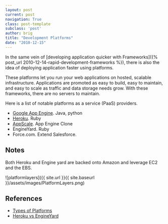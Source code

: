 ```yaml
---
layout: post
current: post
navigation: True
class: post-template
subclass: 'post'
author: brig
title: "Development Platforms"
date: "2010-12-15"
---
```


In the same vein of [developing application quicker with Frameworks]({% post_url 2010-12-14-rapid-development-frameworks %}), there is also the idea of deploying application faster using platforms.

These platforms let you run your web applications on hosted, scalable infrastructure. Applications are promoted as easy to build, easy to maintain, and easy to scale as traffic and data storage needs grow. With these frameworks, there are no servers to maintain.

Here is a list of notable platforms as a service (PaaS) providers.

- [Google App Engine](http://code.google.com/appengine/). Java, python
- [Heroku](http://heroku.com/). Ruby
- [AppScale](http://en.wikipedia.org/wiki/AppScale). App Engine Clone
- EngineYard. Ruby
- Force.com. Extend Salesforce.

## Notes

Both Heroku and Engine yard are backed onto Amazon and leverage EC2 and the EBS.

![platformlayers]({{ site.url }}{{ site.baseurl }}/assets/images/PlatformLayers.png)

## References

- [Types of Platforms](http://highscalability.com/blog/2008/11/24/scalability-perspectives-3-marc-andreessen-internet-platform.html)
- [Heroku vs EngineYard](http://stackoverflow.com/questions/2197197/heroku-vs-engineyard-which-one-is-more-worth-the-money)
